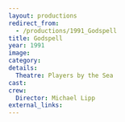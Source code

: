 ```yaml
---
layout: productions
redirect_from:
  - /productions/1991_Godspell
title: Godspell
year: 1991
image:
category:
details:
  Theatre: Players by the Sea
cast:
crew:
  Director: Michael Lipp
external_links:
---
```

